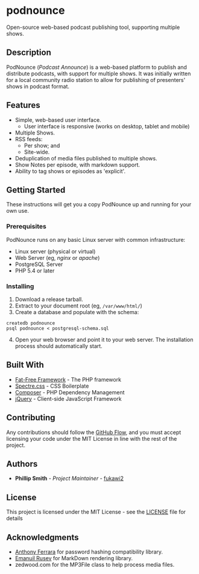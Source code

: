 # podnounce
Open-source web-based podcast publishing tool, supporting multiple shows.

## Description

PodNounce (*Podcast Announce*) is a web-based platform to publish and
distribute podcasts, with support for multiple shows. It was initially written
for a local community radio station to allow for publishing of presenters'
shows in podcast format.

## Features

  - Simple, web-based user interface.
    - User interface is responsive (works on desktop, tablet and mobile)
  - Multiple Shows.
  - RSS feeds:
    - Per show; and
    - Site-wide.
  - Deduplication of media files published to multiple shows.
  - Show Notes per episode, with markdown support.
  - Ability to tag shows or episodes as 'explicit'.

## Getting Started

These instructions will get you a copy PodNounce up and running for your own use.

### Prerequisites
PodNounce runs on any basic Linux server with common infrastructure:

  - Linux server (physical or virtual)
  - Web Server (eg, *nginx* or *apache*)
  - PostgreSQL Server
  - PHP 5.4 or later

### Installing

 1. Download a release tarball.
 2. Extract to your document root (eg, `/var/www/html/`)
 3. Create a database and populate with the schema:
   ```
   createdb podnounce
   psql podnounce < postgresql-schema.sql
   ```
 4. Open your web browser and point it to your web server. The installation process should automatically start.

## Built With

* [Fat-Free Framework](https://fatfreeframework.com) - The PHP framework
* [Spectre.css](https://picturepan2.github.io/spectre/) - CSS Boilerplate
* [Composer](https://getcomposer.org/) - PHP Dependency Management
* [jQuery](https://jquery.com/) - Client-side JavaScript Framework

## Contributing

Any contributions should follow the [GitHub Flow](https://help.github.com/articles/github-flow/), and you must accept licensing your code under the MIT License in line with the rest of the project.

## Authors

* **Phillip Smith** - *Project Maintainer* - [fukawi2](https://github.com/fukawi2)

## License

This project is licensed under the MIT License - see the [LICENSE](LICENSE) file for details

## Acknowledgments

* [Anthony Ferrara](https://github.com/ircmaxell) for password hashing compatibility library.
* [Emanuil Rusev](https://github.com/erusev/) for MarkDown rendering library.
* zedwood.com for the MP3File class to help process media files.
